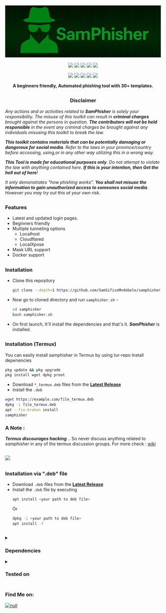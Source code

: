 <!-- SamPhisher -->

<p align="center">
  <img src=".github/misc/logo.png">
</p>

<p align="center">
  <img src="https://img.shields.io/badge/Version-1.1.0-green?style=for-the-badge">
  <img src="https://img.shields.io/github/license/SamSifisoMndebele/samphisher?style=for-the-badge">
  <img src="https://img.shields.io/github/stars/SamSifisoMndebele/samphisher?style=for-the-badge">
  <img src="https://img.shields.io/github/issues/SamSifisoMndebele/samphisher?color=red&style=for-the-badge">
  <img src="https://img.shields.io/github/forks/SamSifisoMndebele/samphisher?color=teal&style=for-the-badge">
</p>

<p align="center">
  <img src="https://img.shields.io/badge/Author-SamSifisoMndebele-blue?style=flat-square">
  <img src="https://img.shields.io/badge/Open%20Source-Yes-darkgreen?style=flat-square">
  <img src="https://img.shields.io/badge/Maintained%3F-Yes-lightblue?style=flat-square">
  <img src="https://img.shields.io/badge/Written%20In-Bash-darkcyan?style=flat-square">
  <img src="https://hits.seeyoufarm.com/api/count/incr/badge.svg?url=https%3A%2F%2Fgithub.com%2FSamSifisoMndebele%2Fsamphisher&title=Visitors&edge_flat=false"/></a>
</p>

<p align="center"><b>A beginners friendly, Automated phishing tool with 30+ templates.</b></p>

##

<h3><p align="center">Disclaimer</p></h3>

<i>Any actions and or activities related to <b>SamPhisher</b> is solely your responsibility. The misuse of this toolkit can result in <b>criminal charges</b> brought against the persons in question. <b>The contributors will not be held responsible</b> in the event any criminal charges be brought against any individuals misusing this toolkit to break the law.

<b>This toolkit contains materials that can be potentially damaging or dangerous for social media</b>. Refer to the laws in your province/country before accessing, using,or in any other way utilizing this in a wrong way.

<b>This Tool is made for educational purposes only</b>. Do not attempt to violate the law with anything contained here. <b>If this is your intention, then Get the hell out of here</b>!

It only demonstrates "how phishing works". <b>You shall not misuse the information to gain unauthorized access to someones social media</b>. However you may try out this at your own risk.</i>

##

### Features

- Latest and updated login pages.
- Beginners friendly
- Multiple tunneling options
  - Localhost
  - Cloudflared
  - LocalXpose
- Mask URL support 
- Docker support

##

### Installation

- Clone this repository
  ```bash
  git clone --depth=1 https://github.com/SamSifisoMndebele/samphisher.git
  ```

- Now go to cloned directory and run `samphisher.sh` -
  ```bash
  cd samphisher
  bash samphisher.sh
  ```

- On first launch, It'll install the dependencies and that's it. ***SamPhisher*** is installed.

##

### Installation (Termux)
You can easily install samphisher in Termux by using tur-repo
Install depenencies
```bash
pkg update && pkg upgrade
pkg install wget dpkg proot
```
- Download `*_termux.deb` files from the [**Latest Release**](https://github.com/SamSifisoMndebele/samphisher/releases/latest)
- Install the `.deb`
```bash
wget https://example.com/file_termux.deb
dpkg -i file_termux.deb
apt --fix-broken install
samphisher
```
### A Note : 
***Termux discourages hacking*** .. So never discuss anything related to *samphisher* in any of the termux discussion groups. For more check : [wiki](https://wiki.termux.com/wiki/Hacking)

##

<p align="left">
  <a href="https://shell.cloud.google.com/cloudshell/open?cloudshell_git_repo=https://github.com/SamSifisoMndebele/samphisher.git&tutorial=README.md" target="_blank"><img src="https://gstatic.com/cloudssh/images/open-btn.svg"></a>
</p>

##

### Installation via ".deb" file

- Download `.deb` files from the [**Latest Release**](https://github.com/SamSifisoMndebele/samphisher/releases/latest)
- Install the `.deb` file by executing
  ```bash
  apt install <your path to deb file>
  ```
  Or
  ```bash
  dpkg -i <your path to deb file>
  apt install -f
  ```

##

[//]: # (### Run on Docker)
[//]: # ()
[//]: # (- Docker Image Mirror:)
[//]: # (  - **DockerHub** : )
[//]: # (    ```)
[//]: # (    docker pull samsifisomndebele/samphisher)
[//]: # (    ```)

[//]: # (  - **GHCR** : )
[//]: # (    ```)
[//]: # (    docker pull ghcr.io/SamSifisoMndebele/samphisher:latest)
[//]: # (    ```)

[//]: # (- By using the wrapper script [**run-docker.sh**]&#40;https://raw.githubusercontent.com/SamSifisoMndebele/samphisher/master/run-docker.sh&#41;)

[//]: # ()
[//]: # (  ```)

[//]: # (  $ curl -LO https://raw.githubusercontent.com/SamSifisoMndebele/samphisher/master/run-docker.sh)

[//]: # (  $ bash run-docker.sh)

[//]: # (  ```)

[//]: # (- Temporary Container)

[//]: # ()
[//]: # (  ```)

[//]: # (  docker run --rm -ti samsifisomndebele/samphisher)

[//]: # (  ```)

[//]: # (  - Remember to mount the `auth` directory.)

##

<details>
  <summary><h3>Dependencies</h3></summary>

<b>SamPhisher</b> requires following programs to run properly - 
- `git`
- `curl`
- `php`

> All the dependencies will be installed automatically when you run **SamPhisher** for the first time.
</details>

<details>
  <summary><h3>Tested on</h3></summary>

- **Ubuntu**
- **Debian**
- **Arch**
- **Manjaro**
- **Fedora**
- **Termux**
</details>

##

### Find Me on:
<p align="left">
  <a href="https://github.com/SamSifisoMndebele" target="_blank"><img src="https://img.shields.io/badge/Github-blue?style=for-the-badge&logo=github" alt="null"></a>
</p>

